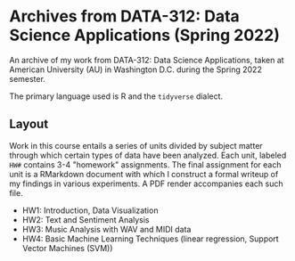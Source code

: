 # Archives from DATA-312: Data Science Applications (Spring 2022)
An archive of my work from DATA-312: Data Science Applications, taken at American University (AU) in Washington D.C. during the Spring 2022 semester.

The primary language used is R and the `tidyverse` dialect.

## Layout
Work in this course entails a series of units divided by subject matter through which certain types of data have been analyzed. Each unit, labeled `HW#` contains 3-4 "homework" assignments. The final assignment for each unit is a RMarkdown document with which I construct a formal writeup of my findings in various experiments. A PDF render accompanies each such file.

- HW1: Introduction, Data Visualization
- HW2: Text and Sentiment Analysis
- HW3: Music Analysis with WAV and MIDI data
- HW4: Basic Machine Learning Techniques (linear regression, Support Vector Machines (SVM))
